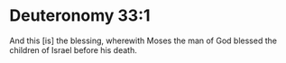 # Deuteronomy 33:1

And this [is] the blessing, wherewith Moses the man of God blessed the children of Israel before his death.